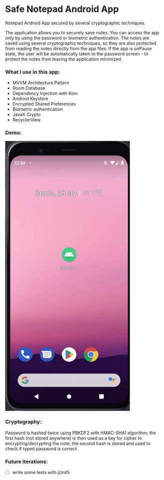 # Safe Notepad Android App

Notepad Android App secured by several cryptographic techniques.

The application allows you to securely save notes. You can access the app only by using the password or biometric authentication. The notes are saved using several cryptographic techniques, so they are also protected from reading the notes directly from the app files. If the app is onPause state, the user will be automatically taken to the password screen - to protect the notes from leaving the application minimized.

### What I use in this app:
- MVVM Architecture Pattern
- Room Database
- Dependency Injection with Koin
- Android Keystore
- Encrypted Shared Preferences
- Biometric authentication
- JavaX Crypto
- RecyclerView


### Demo:
![](demo.gif)

### Cryptography:
Password is hashed twice using PBKDF2 with HMAC-SHA1 algorithm; the first hash (not stored anywhere) is then used as a key for cipher to encrypting/decrypting the note; the second hash is stored and used to check if typed password is correct.

### Future iterations:
- [ ] write some tests with jUnit5
